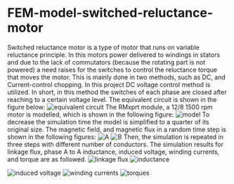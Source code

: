 # FEM-model-switched-reluctance-motor
Switched reluctance motor is a type of motor that runs on variable reluctance principle. In this motors power delivered to windings in stators and due to the lack of commutators (because the rotating part is not powered) a need raises for the switches to control the reluctance torque that moves the motor. This is mainly done in two methods, such as DC, and Current-control chopping. In this project DC voltage control method is utilized. In short, in this method the switches of each phase are closed after reaching to a certain voltage level. The equivalent circuit is shown in the figure below:
![equivalent circuit](https://github.com/Ahsnazari/FEM-model-switched-reluctance-motor/assets/118515566/3082a6e5-c201-44d2-8b60-54f1dc9bf52b)
The RMxprt module, a 12/8 1500 rpm motor is modelled, which is shown in the following figure:
![model](https://github.com/Ahsnazari/FEM-model-switched-reluctance-motor/assets/118515566/f7374222-4065-4fa0-8f56-ea7f910a0caf)
To decrease the simulation time the model is simplified to a quarter of its original size. The magnetic field, and magnetic flux in a random time step is shown in the following figures:
![A](https://github.com/Ahsnazari/FEM-model-switched-reluctance-motor/assets/118515566/9a3a084b-f690-47dd-82e3-e24edea2d884)
![B](https://github.com/Ahsnazari/FEM-model-switched-reluctance-motor/assets/118515566/2a294100-0f6b-45d7-a583-52aefe1fc27f)
Then, the simulation is repeated in three steps with different number of conductors. The simulation results for linkage flux, phase A to A inductance, induced voltage, winding currents, and torque are as followed.
![linkage flux](https://github.com/Ahsnazari/FEM-model-switched-reluctance-motor/assets/118515566/2be465ae-7a02-451a-8a96-f953dc32210c)
![inductance](https://github.com/Ahsnazari/FEM-model-switched-reluctance-motor/assets/118515566/6083aa22-5cad-4659-9005-744f3fd5fd1c)

![induced voltage](https://github.com/Ahsnazari/FEM-model-switched-reluctance-motor/assets/118515566/92658a1f-7c7a-40d1-a505-ef036001a4b2)
![winding currents](https://github.com/Ahsnazari/FEM-model-switched-reluctance-motor/assets/118515566/acae23b2-f507-4708-a8e1-e6740d48b180)
![torques](https://github.com/Ahsnazari/FEM-model-switched-reluctance-motor/assets/118515566/ad4e9b1e-0b63-4334-9246-fe88e4ad2fab)

